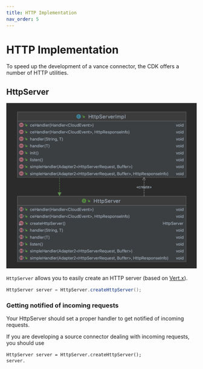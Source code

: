 ```yaml
---
title: HTTP Implementation
nav_order: 5
---
```


# HTTP Implementation

To speed up the development of a vance connector, the CDK offers a number of HTTP utilities.

## HttpServer

![httpserver](images/httpserver.png)

`HttpServer` allows you to easily create an HTTP server (based on [Vert.x]). 

```java
HttpServer server = HttpServer.createHttpServer();
```

### Getting notified of incoming requests

Your HttpServer should set a proper handler to get notified of incoming requests.

If you are developing a source connector dealing with incoming requests, you should use

```
HttpServer server = HttpServer.createHttpServer();
server.
```

[Vert.x]: https://vertx.io/
